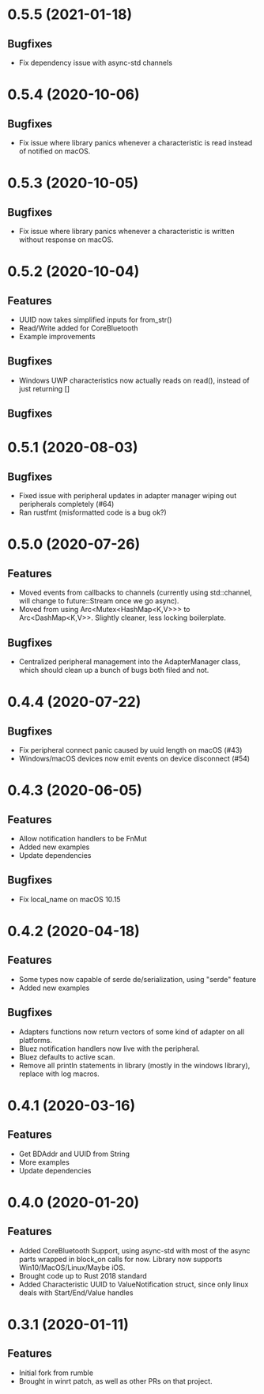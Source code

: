 # 0.5.5 (2021-01-18)

## Bugfixes

- Fix dependency issue with async-std channels

# 0.5.4 (2020-10-06)

## Bugfixes

- Fix issue where library panics whenever a characteristic is read instead of
  notified on macOS.

# 0.5.3 (2020-10-05)

## Bugfixes

- Fix issue where library panics whenever a characteristic is written without
  response on macOS.

# 0.5.2 (2020-10-04)

## Features

- UUID now takes simplified inputs for from_str()
- Read/Write added for CoreBluetooth
- Example improvements

## Bugfixes

- Windows UWP characteristics now actually reads on read(), instead of just
  returning []

## Bugfixes

# 0.5.1 (2020-08-03)

## Bugfixes

* Fixed issue with peripheral updates in adapter manager wiping out peripherals
  completely (#64)
* Ran rustfmt (misformatted code is a bug ok?)

# 0.5.0 (2020-07-26)

## Features

* Moved events from callbacks to channels (currently using std::channel, will
  change to future::Stream once we go async).
* Moved from using Arc<Mutex<HashMap<K,V>>> to Arc<DashMap<K,V>>. Slightly
  cleaner, less locking boilerplate.

## Bugfixes

* Centralized peripheral management into the AdapterManager class, which should
  clean up a bunch of bugs both filed and not.

# 0.4.4 (2020-07-22)

## Bugfixes

* Fix peripheral connect panic caused by uuid length on macOS (#43)
* Windows/macOS devices now emit events on device disconnect (#54)

# 0.4.3 (2020-06-05)

## Features

* Allow notification handlers to be FnMut
* Added new examples
* Update dependencies

## Bugfixes

* Fix local_name on macOS 10.15

# 0.4.2 (2020-04-18)

## Features

* Some types now capable of serde de/serialization, using "serde" feature
* Added new examples

## Bugfixes

* Adapters functions now return vectors of some kind of adapter on all
  platforms.
* Bluez notification handlers now live with the peripheral.
* Bluez defaults to active scan.
* Remove all println statements in library (mostly in the windows library),
  replace with log macros.

# 0.4.1 (2020-03-16)

## Features

* Get BDAddr and UUID from String
* More examples
* Update dependencies

# 0.4.0 (2020-01-20)

## Features

* Added CoreBluetooth Support, using async-std with most of the async
  parts wrapped in block_on calls for now. Library now supports
  Win10/MacOS/Linux/Maybe iOS.
* Brought code up to Rust 2018 standard
* Added Characteristic UUID to ValueNotification struct, since
  only linux deals with Start/End/Value handles

# 0.3.1 (2020-01-11)

## Features

* Initial fork from rumble
* Brought in winrt patch, as well as other PRs on that project.
